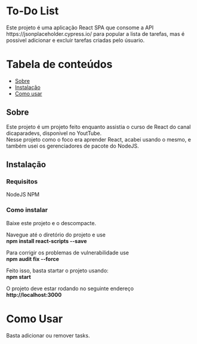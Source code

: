 <h1 align="left">To-Do List</h1>

<p align="left">Este projeto é uma aplicação React SPA que consome a API https://jsonplaceholder.cypress.io/ para popular a lista de tarefas, mas é possivel adicionar e excluir tarefas criadas pelo úsuario.</p>

# Tabela de conteúdos

<!--ts-->

-   [Sobre](#Sobre)
-   [Instalação](#instalacao)
-   [Como usar](#como-usar)

## Sobre

Este projeto é um projeto feito enquanto assistia o curso de React do canal dicaparadevs, disponivel no YoutTube.<br>
Nesse projeto como o foco era aprender React, acabei usando o mesmo, e também usei os gerenciadores de pacote do NodeJS.<br>

## Instalação

### Requisitos

NodeJS
NPM

### Como instalar

Baixe este projeto e o descompacte.<br>

Navegue até o diretório do projeto e use<br>
**npm install react-scripts --save**

Para corrigir os problemas de vulnerabilidade use<br>
**npm audit fix --force**

Feito isso, basta startar o projeto usando:<br>
**npm start**

O projeto deve estar rodando no seguinte endereço<br>
**http://localhost:3000**


# Como Usar
Basta adicionar ou remover tasks.
